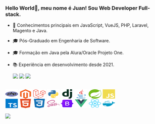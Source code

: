 ### Hello World👋, meu nome é Juan! Sou Web Developer Full-stack.

- 🧠 Conhecimentos principais em JavaScript, VueJS, PHP, Laravel, Magento e Java. <br>
- 🎓 Pós-Graduado em Engenharia de Software. <br>
- 🎓 Formação em Java pela Alura/Oracle Projeto One. <br>
- 📚 Experiência em desenvolvimento desde 2021. <br>

  <div> 
  <a href="https://www.instagram.com/ojuandev/" target="_blank"><img src="https://img.shields.io/badge/-Instagram-%23E4405F?style=for-the-badge&logo=instagram&logoColor=white" target="_blank"></a>
  <a href="https://discord.gg/tXNQjJWykr" target="_blank"><img src="https://img.shields.io/badge/Discord-7289DA?style=for-the-badge&logo=discord&logoColor=white" target="_blank"></a> 
  <a href="https://www.linkedin.com/in/juan-cunha-dos-santos-64b809181" target="_blank"><img src="https://img.shields.io/badge/-LinkedIn-%230077B5?style=for-the-badge&logo=linkedin&logoColor=white" target="_blank"></a> 
</div>
  <div style="display: inline_block"><br>
    <img align="center" alt="Juan-PHP" height="30" width="40" src="https://raw.githubusercontent.com/devicons/devicon/master/icons/php/php-original.svg">
    <img align="center" alt="Juan-Magento" height="30" width="40" src="https://raw.githubusercontent.com/devicons/devicon/master/icons/magento/magento-original.svg">
    <img align="center" alt="Juan-Laravel" height="30" width="40" src="https://raw.githubusercontent.com/devicons/devicon/master/icons/laravel/laravel-original.svg">
    <img align="center" alt="Juan-Laravel" height="30" width="40" src="https://raw.githubusercontent.com/devicons/devicon/master/icons/python/python-original.svg">
    <img align="center" alt="Juan-Laravel" height="30" width="40" src="https://raw.githubusercontent.com/devicons/devicon/master/icons/django/django-plain.svg">
    <img align="center" alt="Juan-Laravel" height="30" width="40" src="https://raw.githubusercontent.com/devicons/devicon/master/icons/java/java-original.svg">
    <img align="center" alt="Juan-Laravel" height="30" width="40" src="https://raw.githubusercontent.com/devicons/devicon/master/icons/spring/spring-original.svg">
    <img align="center" alt="Juan-Js" height="30" width="40" src="https://raw.githubusercontent.com/devicons/devicon/master/icons/javascript/javascript-plain.svg">
    <br>
    <img align="center" alt="Juan-Js" height="30" width="40" src="https://raw.githubusercontent.com/devicons/devicon/master/icons/typescript/typescript-plain.svg">
    <img align="center" alt="Juan-HTML" height="30" width="40" src="https://raw.githubusercontent.com/devicons/devicon/master/icons/html5/html5-plain.svg">
    <img align="center" alt="Juan-CSS" height="30" width="40" src="https://raw.githubusercontent.com/devicons/devicon/master/icons/css3/css3-plain.svg">
    <img align="center" alt="Juan-SASS" height="30" width="40" src="https://raw.githubusercontent.com/devicons/devicon/master/icons/sass/sass-original.svg">
    <img align="center" alt="Juan-Bootstrap" height="30" width="40" src="https://raw.githubusercontent.com/devicons/devicon/master/icons/bootstrap/bootstrap-original.svg">
    <img align="center" alt="Juan-Vuejs" height="30" width="40" src="https://raw.githubusercontent.com/devicons/devicon/master/icons/vuejs/vuejs-original.svg">
    <img align="center" alt="Juan-React" height="30" width="40" src="https://raw.githubusercontent.com/devicons/devicon/master/icons/react/react-original.svg">
    <img align="center" alt="Juan-Docker" height="30" width="40" src="https://raw.githubusercontent.com/devicons/devicon/master/icons/docker/docker-plain.svg">
  </div> 
<br>
  <div>
  <a href="https://github.com/Juansantoss07">
  <img  height="350em" src="https://github-readme-stats.vercel.app/api/top-langs/?username=Juansantoss07&layout=compact&langs_count=16&theme=dark"/>
</div>

